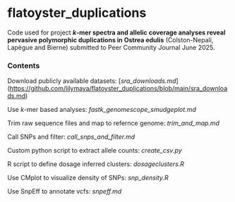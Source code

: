 # flatoyster_duplications
Code used for project ***k*-mer spectra and allelic coverage analyses reveal pervasive polymorphic duplications in Ostrea edulis** (Colston-Nepali, Lapègue and Bierne) submitted to Peer Community Journal June 2025.

### Contents ###
Download publicly available datasets: [*sra_downloads.md*] (https://github.com/lilymaya/flatoyster_duplications/blob/main/sra_downloads.md)

Use *k*-mer based analyses: *fastk_genomescope_smudgeplot.md*

Trim raw sequence files and map to refernce genome: *trim_and_map.md*

Call SNPs and filter: *call_snps_and_filter.md*

Custom python script to extract allele counts: *create_csv.py*

R script to define dosage inferred clusters: *dosageclusters.R*

Use CMplot to visualize density of SNPs: *snp_density.R*

Use SnpEff to annotate vcfs: *snpeff.md*

